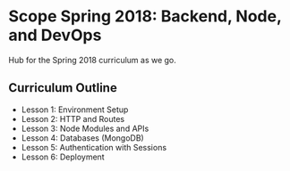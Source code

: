 # Scope Spring 2018: Backend, Node, and DevOps
Hub for the Spring 2018 curriculum as we go.

## Curriculum Outline
* Lesson 1: Environment Setup
* Lesson 2: HTTP and Routes
* Lesson 3: Node Modules and APIs
* Lesson 4: Databases (MongoDB)
* Lesson 5: Authentication with Sessions
* Lesson 6: Deployment
